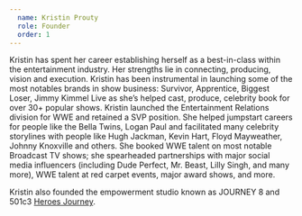 ```yaml
---
  name: Kristin Prouty
  role: Founder
  order: 1
---
```

Kristin has spent her career establishing herself as a best-in-class within the entertainment industry. Her strengths lie in connecting, producing, vision and execution. Kristin has been instrumental in launching some of the most notables brands in show business: Survivor, Apprentice, Biggest Loser, Jimmy Kimmel Live as she’s helped cast, produce, celebrity book for over 30+ popular shows. Kristin launched the Entertainment Relations division for WWE and retained a SVP position. She helped jumpstart careers for people like the Bella Twins, Logan Paul and facilitated many celebrity storylines with people like Hugh Jackman, Kevin Hart, Floyd Mayweather, Johnny Knoxville and others. She booked WWE talent on most notable Broadcast TV shows; she spearheaded partnerships with major social media influencers (including Dude Perfect, Mr. Beast, Lilly Singh, and many more), WWE talent at red carpet events, major award shows, and more.

Kristin also founded the empowerment studio known as JOURNEY 8 and 501c3 [Heroes Journey](http://heroesjourney.com). 
